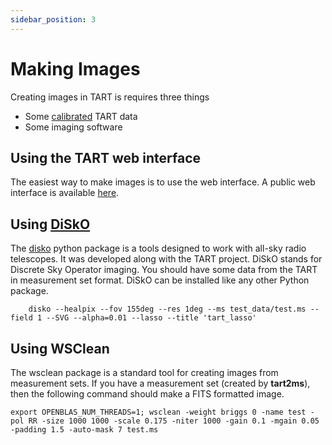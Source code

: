 ```yaml
---
sidebar_position: 3
---
```


# Making Images

Creating images in TART is requires three things

* Some [calibrated](/docs/advanced/calibration) TART data
* Some imaging software

## Using the TART web interface

The easiest way to make images is to use the web interface. A public web interface is available [here](https://tart.elec.ac.nz/signal/home).

## Using [DiSkO](/docs/advanced/disko)

The [disko](/docs/advanced/disko) python package is a tools designed to work with all-sky radio telescopes. It was developed along with the TART project. DiSkO stands for Discrete Sky Operator imaging. You should have some data from the TART in measurement set format. DiSkO can be installed like any other Python package.

```
    disko --healpix --fov 155deg --res 1deg --ms test_data/test.ms --field 1 --SVG --alpha=0.01 --lasso --title 'tart_lasso'
```


## Using WSClean

The wsclean package is a standard tool for creating images from measurement sets. If you have a measurement set (created by **tart2ms**), then the following command should make a FITS formatted image.

```
export OPENBLAS_NUM_THREADS=1; wsclean -weight briggs 0 -name test -pol RR -size 1000 1000 -scale 0.175 -niter 1000 -gain 0.1 -mgain 0.05 -padding 1.5 -auto-mask 7 test.ms
```

